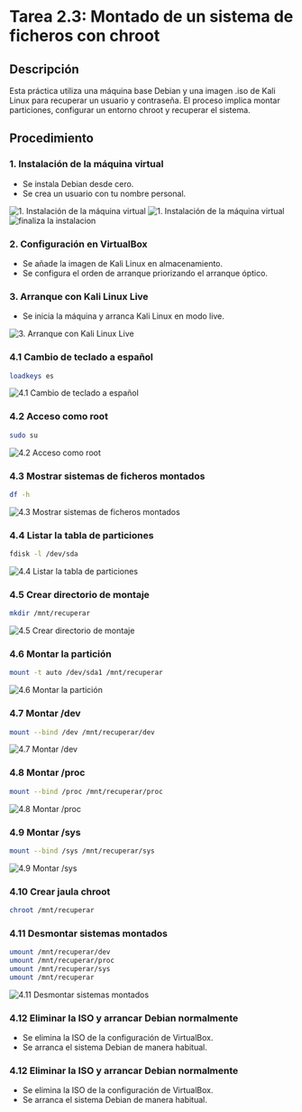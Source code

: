 
# Tarea 2.3: Montado de un sistema de ficheros con chroot

## Descripción

Esta práctica utiliza una máquina base Debian y una imagen .iso de Kali Linux para recuperar un usuario y contraseña. El proceso implica montar particiones, configurar un entorno chroot y recuperar el sistema.

## Procedimiento


### 1. Instalación de la máquina virtual

- Se instala Debian desde cero.
- Se crea un usuario con tu nombre personal.

![1. Instalación de la máquina virtual](imagenes/tarea_1.png)
![1. Instalación de la máquina virtual](imagenes/tarea_3.png)
![finaliza la instalacion](imagenes/tarea_5.png)



### 2. Configuración en VirtualBox

- Se añade la imagen de Kali Linux en almacenamiento.
- Se configura el orden de arranque priorizando el arranque óptico.





### 3. Arranque con Kali Linux Live

- Se inicia la máquina y arranca Kali Linux en modo live.

![3. Arranque con Kali Linux Live](imagenes/tarea_7.png)



### 4.1 Cambio de teclado a español



```bash
loadkeys es
```

![4.1 Cambio de teclado a español](imagenes/tarea_8.png)



### 4.2 Acceso como root



```bash
sudo su
```

![4.2 Acceso como root](imagenes/tarea_9.png)



### 4.3 Mostrar sistemas de ficheros montados



```bash
df -h
```

![4.3 Mostrar sistemas de ficheros montados](imagenes/tarea_10.png)



### 4.4 Listar la tabla de particiones



```bash
fdisk -l /dev/sda
```

![4.4 Listar la tabla de particiones](imagenes/tarea_11.png)



### 4.5 Crear directorio de montaje



```bash
mkdir /mnt/recuperar
```

![4.5 Crear directorio de montaje](imagenes/tarea_12.png)



### 4.6 Montar la partición



```bash
mount -t auto /dev/sda1 /mnt/recuperar
```

![4.6 Montar la partición](imagenes/tarea_12.png)



### 4.7 Montar /dev



```bash
mount --bind /dev /mnt/recuperar/dev
```

![4.7 Montar /dev](imagenes/tarea_13.png)



### 4.8 Montar /proc



```bash
mount --bind /proc /mnt/recuperar/proc
```

![4.8 Montar /proc](imagenes/tarea_13.png)



### 4.9 Montar /sys



```bash
mount --bind /sys /mnt/recuperar/sys
```

![4.9 Montar /sys](imagenes/tarea_13.png)



### 4.10 Crear jaula chroot



```bash
chroot /mnt/recuperar
```



### 4.11 Desmontar sistemas montados



```bash
umount /mnt/recuperar/dev
umount /mnt/recuperar/proc
umount /mnt/recuperar/sys
umount /mnt/recuperar
```

![4.11 Desmontar sistemas montados](imagenes/tarea_14.png)


### 4.12 Eliminar la ISO y arrancar Debian normalmente

- Se elimina la ISO de la configuración de VirtualBox.
- Se arranca el sistema Debian de manera habitual.


### 4.12 Eliminar la ISO y arrancar Debian normalmente

- Se elimina la ISO de la configuración de VirtualBox.
- Se arranca el sistema Debian de manera habitual.
